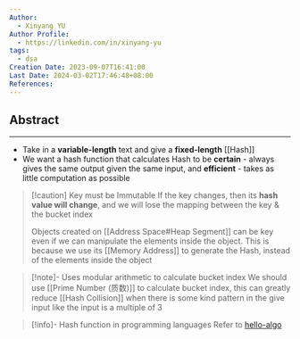 ```yaml
---
Author:
  - Xinyang YU
Author Profile:
  - https://linkedin.com/in/xinyang-yu
tags:
  - dsa
Creation Date: 2023-09-07T16:41:00
Last Date: 2024-03-02T17:46:48+08:00
References: 
---
```

## Abstract
---
- Take in a **variable-length** text and give a **fixed-length** [[Hash]]
- We want a hash function that calculates Hash to be **certain** - always gives the same output given the same input, and **efficient** - takes as little computation as possible


>[!caution] Key must be Immutable
> If the key changes, then its **hash value will change**, and we will lose the mapping between the key & the bucket index
> 
> Objects created on [[Address Space#Heap Segment]] can be key even if we can manipulate the elements inside the object. This is because we use its [[Memory Address]] to generate the Hash, instead of the elements inside the object

> [!note]- Uses modular arithmetic to calculate bucket index
> We should use [[Prime Number (质数)]] to calculate bucket index, this can greatly reduce [[Hash Collision]] when there is some kind pattern in the give input like the input is a multiple of 3


>[!info]- Hash function in programming languages
> Refer to [hello-algo](https://www.hello-algo.com/chapter_hashing/hash_algorithm/#634)

